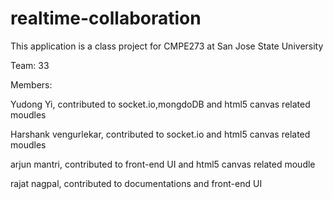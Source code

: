 realtime-collaboration
======================
This application is a class project for CMPE273 at San Jose State University

Team: 33

Members: 

Yudong Yi, contributed to socket.io,mongdoDB and html5 canvas related moudles

Harshank vengurlekar, contributed to socket.io and html5 canvas related moudles

arjun mantri, contributed to front-end UI and html5 canvas related moudle

rajat nagpal, contributed to documentations and front-end UI
